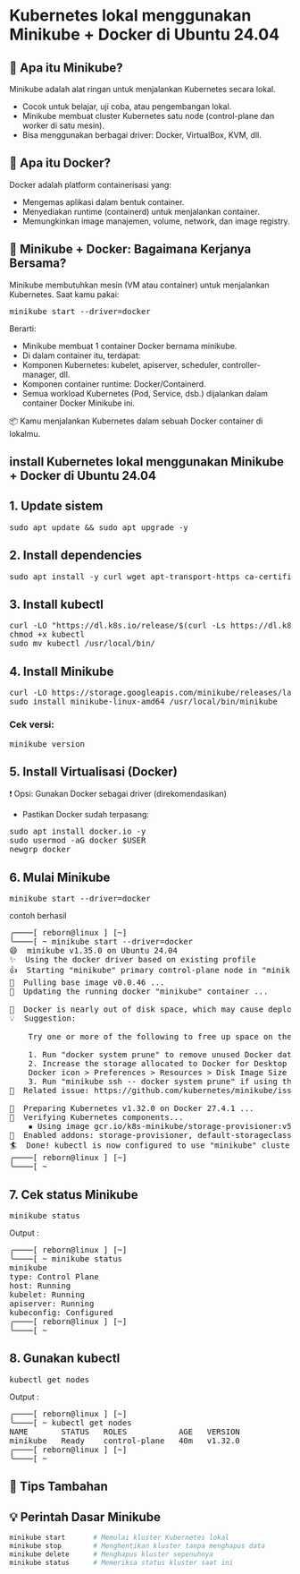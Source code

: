 #  Kubernetes lokal menggunakan Minikube + Docker di Ubuntu 24.04

## 🧩 Apa itu Minikube?
Minikube adalah alat ringan untuk menjalankan Kubernetes secara lokal.
- Cocok untuk belajar, uji coba, atau pengembangan lokal.
- Minikube membuat cluster Kubernetes satu node (control-plane dan worker di satu mesin).
- Bisa menggunakan berbagai driver: Docker, VirtualBox, KVM, dll.

## 🐳 Apa itu Docker?
Docker adalah platform containerisasi yang:
- Mengemas aplikasi dalam bentuk container.
- Menyediakan runtime (containerd) untuk menjalankan container.
- Memungkinkan image manajemen, volume, network, dan image registry.

## 🔗 Minikube + Docker: Bagaimana Kerjanya Bersama?
Minikube membutuhkan mesin (VM atau container) untuk menjalankan Kubernetes. Saat kamu pakai:

<pre>minikube start --driver=docker</pre>

Berarti:

- Minikube membuat 1 container Docker bernama minikube.
- Di dalam container itu, terdapat:
- Komponen Kubernetes: kubelet, apiserver, scheduler, controller-manager, dll.
- Komponen container runtime: Docker/Containerd.
- Semua workload Kubernetes (Pod, Service, dsb.) dijalankan dalam container Docker Minikube ini.

📦 Kamu menjalankan Kubernetes dalam sebuah Docker container di lokalmu.














##  install Kubernetes lokal menggunakan Minikube + Docker di Ubuntu 24.04
## 1. Update sistem
<pre>sudo apt update && sudo apt upgrade -y </pre>

## 2. Install dependencies
<pre>sudo apt install -y curl wget apt-transport-https ca-certificates gnupg </pre>

## 3. Install kubectl
<pre>curl -LO "https://dl.k8s.io/release/$(curl -Ls https://dl.k8s.io/release/stable.txt)/bin/linux/amd64/kubectl"
chmod +x kubectl
sudo mv kubectl /usr/local/bin/ </pre>

## 4. Install Minikube
<pre>
curl -LO https://storage.googleapis.com/minikube/releases/latest/minikube-linux-amd64
sudo install minikube-linux-amd64 /usr/local/bin/minikube
</pre>

### Cek versi:
<pre>minikube version</pre>

## 5. Install Virtualisasi (Docker)
❗ Opsi: Gunakan Docker sebagai driver (direkomendasikan)
- Pastikan Docker sudah terpasang:
<pre>
sudo apt install docker.io -y
sudo usermod -aG docker $USER
newgrp docker
</pre>

## 6. Mulai Minikube
<pre>
minikube start --driver=docker
</pre>
contoh berhasil
<pre>
╭────[ reborn@linux ] [~] 
╰────[ ~ minikube start --driver=docker
😄  minikube v1.35.0 on Ubuntu 24.04
✨  Using the docker driver based on existing profile
👍  Starting "minikube" primary control-plane node in "minikube" cluster
🚜  Pulling base image v0.0.46 ...
🏃  Updating the running docker "minikube" container ...

🧯  Docker is nearly out of disk space, which may cause deployments to fail! (87% of capacity). You can pass '--force' to skip this check.
💡  Suggestion: 

    Try one or more of the following to free up space on the device:
    
    1. Run "docker system prune" to remove unused Docker data (optionally with "-a")
    2. Increase the storage allocated to Docker for Desktop by clicking on:
    Docker icon > Preferences > Resources > Disk Image Size
    3. Run "minikube ssh -- docker system prune" if using the Docker container runtime
🍿  Related issue: https://github.com/kubernetes/minikube/issues/9024

🐳  Preparing Kubernetes v1.32.0 on Docker 27.4.1 ...
🔎  Verifying Kubernetes components...
    ▪ Using image gcr.io/k8s-minikube/storage-provisioner:v5
🌟  Enabled addons: storage-provisioner, default-storageclass
🏄  Done! kubectl is now configured to use "minikube" cluster and "default" namespace by default
╭────[ reborn@linux ] [~] 
╰────[ ~ 
</pre>

## 7. Cek status Minikube
<pre>
minikube status
</pre>
Output :
<pre>
╭────[ reborn@linux ] [~] 
╰────[ ~ minikube status
minikube
type: Control Plane
host: Running
kubelet: Running
apiserver: Running
kubeconfig: Configured
╭────[ reborn@linux ] [~] 
╰────[ ~ 
</pre>

## 8. Gunakan kubectl
<pre>
kubectl get nodes
</pre>
Output :
<pre>
╭────[ reborn@linux ] [~] 
╰────[ ~ kubectl get nodes
NAME       STATUS   ROLES           AGE   VERSION
minikube   Ready    control-plane   40m   v1.32.0
╭────[ reborn@linux ] [~] 
╰────[ ~ 
</pre>

## 🔧 Tips Tambahan
## 💡 Perintah Dasar Minikube

```bash
minikube start       # Memulai kluster Kubernetes lokal
minikube stop        # Menghentikan kluster tanpa menghapus data
minikube delete      # Menghapus kluster sepenuhnya
minikube status      # Memeriksa status kluster saat ini
